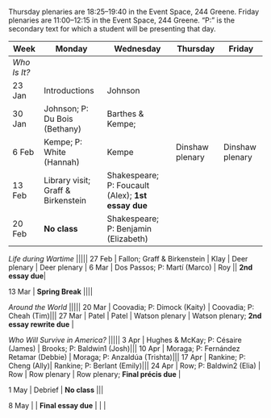 
Thursday plenaries are 18:25–19:40 in the Event Space, 244 Greene. Friday
plenaries are 11:00–12:15 in the Event Space, 244 Greene. “P:” is the secondary
text for which a student will be presenting that day.

| Week | Monday | Wednesday | Thursday | Friday |
-------| ------ | --------- | -------- | ------ |
*Who Is It?* |||||
23 Jan| Introductions | Johnson |||
30 Jan | Johnson; P: Du Bois (Bethany)| Barthes & Kempe; |||
6 Feb | Kempe; P: White (Hannah) | Kempe | Dinshaw plenary | Dinshaw plenary |
13 Feb | Library visit; Graff & Birkenstein | Shakespeare; P: Foucault (Alex); **1st essay due** |||
20 Feb | **No class** | Shakespeare; P: Benjamin (Elizabeth) |||

*Life during Wartime* |||||
27 Feb | Fallon; Graff & Birkenstein | Klay | Deer plenary | Deer plenary |
6 Mar | Dos Passos; P: Martí (Marco) | Roy || **2nd essay due**|

13 Mar | **Spring Break** ||||

*Around the World* |||||
20 Mar | Coovadia; P: Dimock (Kaity) | Coovadia; P: Cheah (Tim)|||
27 Mar | Patel | Patel | Watson plenary | Watson plenary; **2nd essay rewrite due** |

*Who Will Survive in America?* |||||
3 Apr | Hughes & McKay; P: Césaire (James) | Brooks; P: Baldwin1 (Josh)|||
10 Apr | Moraga; P: Fernández Retamar (Debbie) | Moraga; P: Anzaldúa (Trishta)|||
17 Apr | Rankine; P: Cheng (Ally)| Rankine; P: Berlant (Emily)|||
24 Apr | Row; P: Baldwin2 (Elia) | Row | Row plenary | Row plenary; **Final précis due** |

1 May | Debrief | **No class** |||

8 May | | **Final essay due** | | |

